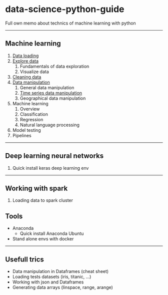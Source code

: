 # data-science-python-guide
Full own memo about technics of machine learning with python

---

## Machine learning

1. [Data loading](./data-loading.md)
2. [Explore data](./explore-data.md)
    1. Fundamentals of data exploration
    2. Visualize data
3. [Cleaning data](./cleaning-data.md)
4. [Data manipulation](./data-manipulation.md)
    1. General data manipulation
    2. [Time series data manipulation](./data-manipulation-time-series.md)
    3. Geographical data manipulation
5. Machine learning
    1. Overview
    2. Classification
    3. Regression
    4. Natural language processing
6. Model testing
7. Pipelines

---

## Deep learning neural networks

1. Quick install keras deep learning env

---

## Working with spark

1. Loading data to spark cluster

## Tools

* Anaconda
    * Quick install Anaconda Ubuntu
* Stand alone envs with docker

---
## Usefull trics

* Data manipulation in Dataframes (cheat sheet)
* Loading tests datasets (iris, titanic, ...)
* Working with json and Dataframes
* Generating data arrays (linspace, range, arange)

